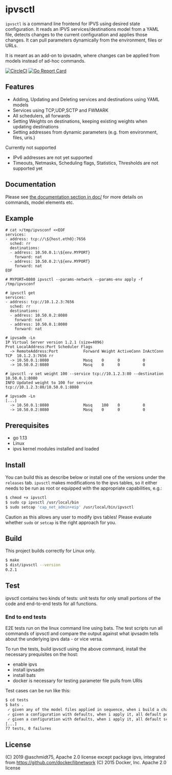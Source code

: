 # ipvsctl

`ipvsctl` is a command line frontend for IPVS using desired state configuration. It reads an IPVS services/destinations model from a YAML file, detects changes to the current configuration and applies those changes. It can pull parameters dynamically from the environment, files or URLs.

It is meant as an add-on to ipvsadm, where changes can be applied from models instead of ad-hoc commands.

[![CircleCI](https://circleci.com/gh/aschmidt75/ipvsctl/tree/master.svg?style=svg)](https://circleci.com/gh/aschmidt75/ipvsctl/tree/master)
[![Go Report Card](https://goreportcard.com/badge/github.com/aschmidt75/ipvsctl)](https://goreportcard.com/report/github.com/aschmidt75/ipvsctl)

## Features

* Adding, Updating and Deleting services and destinations using YAML models
* Services using TCP,UDP,SCTP and FWMARK
* All schedulers, all forwards
* Setting Weights on destinations, keeping existing weights when updating destinations
* Setting addresses from dynamic parameters (e.g. from environment, files, uris.)

Currently not supported

* IPv6 addresses are not yet supported
* Timeouts, Netmasks, Scheduling flags, Statistics, Thresholds are not supported yet

## Documentation

Please see [the documentation section in doc/](doc/) for more details on commands, model elements etc. 

## Example

```
# cat >/tmp/ipvsconf <<EOF
services:
- address: tcp://\${host.eth0}:7656
  sched: rr
  destinations:
  - address: 10.50.0.1:\${env.MYPORT}
    forward: nat
  - address: 10.50.0.2:\${env.MYPORT}
    forward: nat
EOF

# MYPORT=8080 ipvsctl --params-network --params-env apply -f /tmp/ipvsconf

# ipvsctl get
services:
- address: tcp://10.1.2.3:7656
  sched: rr
  destinations:
  - address: 10.50.0.2:8080
    forward: nat
  - address: 10.50.0.1:8080
    forward: nat

# ipvsadm -Ln
IP Virtual Server version 1.2.1 (size=4096)
Prot LocalAddress:Port Scheduler Flags
  -> RemoteAddress:Port           Forward Weight ActiveConn InActConn
TCP  10.1.2.3:7656 rr
  -> 10.50.0.1:8080               Masq    0      0          0
  -> 10.50.0.2:8080               Masq    0      0          0    

# ipvsctl -v set weight 100 --service tcp://10.1.2.3:80 --destination 10.50.0.1:8080
INFO Updated weight to 100 for service tcp://10.1.2.3:80/10.50.0.1:8080

# ipvsadm -Ln
[...]
  -> 10.50.0.1:8080               Masq    100    0          0
  -> 10.50.0.2:8080               Masq    0      0          0
```

## Prerequisites

* go 1.13
* Linux
* ipvs kernel modules installed and loaded

## Install

You can build this as describe below or install one of the versions under the `releases` tab.
`ipvsctl` makes modifications to the ipvs tables, so it either needs to be run as root or equipped
with the appropriate capabilities, e.g.:

```bash
$ chmod +x ipvsctl
$ sudo cp ipvsctl /usr/local/bin
$ sudo setcap 'cap_net_admin+eip' /usr/local/bin/ipvsctl 
```

Caution as this allows any user to modify ipvs tables! Please evaluate whether `sudo` or `setcap` is the right approach for you.

## Build

This project builds correctly for Linux only.

```bash
$ make
$ dist/ipvsctl --version
0.2.1
```

## Test

ipvsctl contains two kinds of tests: unit tests for only small portions of the code and
end-to-end tests for all functions.

### End to end tests

E2E tests run on the linux command line using bats. The test scripts run all commands of
ipvsctl and compare the output against what ipvsadm tells about the underlying ipvs data - or vice versa.

To run the tests, build ipvsctl using the above command, install the necessary prequisites on the host:

* enable ipvs
* install ipvsadm
* install bats
* docker is necessary for testing parameter file pulls from URIs

Test cases can be run like this:

```bash
$ cd tests
$ bats .
 ✓ given any of the model files applied in sequence, when i build a changeset for the same model, it must always be empty
 ✓ given a configuration with defaults, when i apply it, all default port values must have been set correctly.
 ✓ given a configuration with defaults, when i apply it, all default scheduler values must have been set correctly.
[...]
77 tests, 0 failures
```

## License

(C) 2019 @aschmidt75, Apache 2.0 license
except package ipvs, integrated from https://github.com/docker/libnetwork (C) 2015 Docker, Inc. Apache 2.0 license
